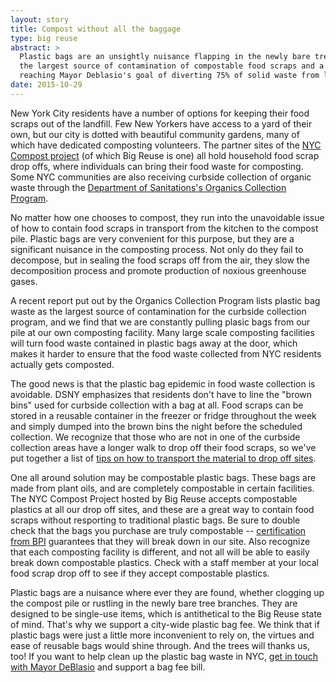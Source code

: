 ```yaml
---
layout: story
title: Compost without all the baggage
type: big reuse
abstract: >
  Plastic bags are an unsightly nuisance flapping in the newly bare trees. They are also 
  the largest source of contamination of compostable food scraps and a major hindrance to 
  reaching Mayor Deblasio's goal of diverting 75% of solid waste from landfills.
date: 2015-10-29
---
```


New York City residents have a number of options for keeping their food scraps out of the landfill. Few New Yorkers have access to a yard of their own, but our city is dotted with beautiful community gardens, many of which have dedicated composting volunteers. The partner sites of the [NYC Compost project](http://www1.nyc.gov/site/dsny/resources/initiatives/nyc-compost-project.page) (of which Big Reuse is one) all hold household food scrap drop offs, where individuals can bring their food waste for composting. Some NYC communities are also receiving curbside collection of organic waste through the [Department of Sanitations's Organics Collection Program](http://www1.nyc.gov/site/dsny/resources/initiatives/nyc-organics-collection.page).

No matter how one chooses to compost, they run into the unavoidable issue of how to contain food scraps in transport from the kitchen to the compost pile. Plastic bags are very convenient for this purpose, but they are a significant nuisance in the composting process. Not only do they fail to decompose, but in sealing the food scraps off from the air, they slow the decomposition process and promote production of noxious greenhouse gases.

A recent report put out by the Organics Collection Program lists plastic bag waste as the largest source of contamination for the curbside collection program, and we find that we are constantly pulling plasic bags from our pile at our own composting facility. Many large scale composting facilities will turn food waste contained in plastic bags away at the door, which makes it harder to ensure that the food waste collected from NYC residents actually gets composted.

The good news is that the plastic bag epidemic in food waste collection is avoidable.  DSNY emphasizes that residents don't have to line the "brown bins" used for curbside collection with a bag at all.  Food scraps can be stored in a reusable container in the freezer or fridge throughout the week and simply dumped into the brown bins the night before the scheduled collection.  We recognize that those who are not in one of the curbside collection areas have a longer walk to drop off their food scraps, so we've put together a list of [tips on how to transport the material to drop off sites](http://www.bigreuse.org/news/compost-faq-how-store-and-transport-your-food-scraps).

One all around solution may be compostable plastic bags. These bags are made from plant oils, and are completely compostable in certain facilities. The NYC Compost Project hosted by Big Reuse accepts compostable plastics at all our drop off sites, and these are a great way to contain food scraps without resporting to traditional plastic bags. Be sure to double check that the bags you purchase are truly compostable -- [certification from BPI](http://www.bpiworld.org/BPI-Public/Approved.html) guarantees that they will break down in our site. Also recognize that each composting facility is different, and not all will be able to easily break down compostable plastics. Check with a staff member at your local food scrap drop off to see if they accept compostable plastics.

Plastic bags are a nuisance where ever they are found, whether clogging up the compost pile or rustling in the newly bare tree branches. They are designed to be single-use items, which is antithetical to the Big Reuse state of mind.  That's why we support a city-wide plastic bag fee. We think that if plastic bags were just a little more inconvenient to rely on, the virtues and ease of reusable bags would shine through.  And the trees will thanks us, too!  If you want to help clean up the plastic bag waste in NYC, [get in touch with Mayor DeBlasio](https://www.congressweb.com/NYLCV/39) and support a bag fee bill.
